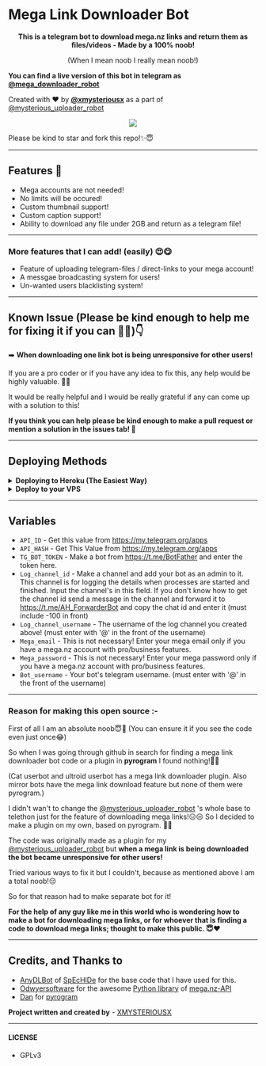 # Mega Link Downloader Bot
<p align="center"><b>This is a telegram bot to download mega.nz links and return them as files/videos - Made by a 100% noob!</b></p>

<p align="center">(When I mean noob I really mean noob!)</p>

<b>You can find a live version of this bot in telegram as [@mega_downloader_robot](https://t.me/mega_downloader_robot)</b>

Created with ❤️ by <b>[@xmysteriousx](https://t.me/xmysteriousx)</b> as a part of [@mysterious_uploader_robot](https://t.me/mysterious_uploader_robot)

<p align="center"><a href="https://t.me/rezoth_tm"><img src="https://img.shields.io/badge/Telegram-Join%20Telegram%20Group-blue.svg?logo=telegram"></a></p>

Please be kind to star and fork this repo!✨😇
<br>

---

## Features 💫
 - Mega accounts are not needed!
 - No limits will be occured!
 - Custom thumbnail support!
 - Custom caption support!
 - Ability to download any file under 2GB and return as a telegram file!

---

### More features that I can add! (easily) 😍😋
- Feature of uploading telegram-files / direct-links to your mega account!
- A messgae broadcasting system for users!
- Un-wanted users blacklisting system!

---

## Known Issue (Please be kind enough to help me for fixing it if you can 🥺🙏)👇

➡️ <b>When downloading one link bot is being unresponsive for other users!</b>

If you are a pro coder or if you have any idea to fix this, any help would be highly valuable. 🥺🙏

It would be really helpful and I would be really grateful if any can come up with a solution to this!

<b>If you think you can help please be kind enough to make a pull request or mention a solution in the issues tab! 🙏</b>

---

## Deploying Methods

<details>
  <summary><b>Deploying to Heroku (The Easiest Way)</b></summary>

<br>

- Choose Europe as server location when deploying. (Beacuse downloadings will be fast!).
- Examples of needed bot variables are mentioned below in this readme!

<br>
  
[![Deploy](https://www.herokucdn.com/deploy/button.svg)](https://heroku.com/deploy?template=https://github.com/XMYSTERlOUSX/mega-link-downloader-bot)
</details>

<details>
  <summary><b>Deploy to your VPS</b></summary>

<br>

**Make a vps (Recommended - Ubuntu 20.04 (LTS) x64) and log in to it.**
- Then execute the below commands. 👇
```sh  
sudo apt update
```
```sh  
sudo apt upgrade
```
```sh  
apt-get update
```
```sh  
apt-get install tmux
```
```sh  
tmux
```
**Now there are two methods to go further!**
- Method 1
  
  - Fork my repo. In the repo go inside to the `sample_config.py` and copy all the code in it. In your forked repo, create a file named `config.py` and paste the whole code in it. 
  - Then edit the values in it with your values! (Inside your `config.py` file you will see the examples of how to edit the fields.)
  - Then execute the below commands. 👇

```sh  
git clone You_forked_repo_url
```
```sh  
apt install python3-pip
```
```sh  
apt install ffmpeg
```
```sh  
cd mega-link-downloader-bot
```
```sh  
pip3 install -r requirements.txt
```
```sh  
python3 bot.py
```
Now If you did everything correctly bot will be running successfully! 🥳

- Method 2

  - Execute the below commands. 👇

```sh  
git clone https://github.com/XMYSTERlOUSX/mega-link-downloader-bot
```
```sh  
apt install python3-pip
```
```sh  
apt install ffmpeg
```
```sh  
cd mega-link-downloader-bot
```
```sh  
pip3 install -r requirements.txt
```
```sh  
cp sample_config.py config.py
```
```sh  
nano config.py
```
  - Now you will be inside the `config.py` file.
  - Then edit the values in it with your values! (Inside your `config.py` file you will see the examples of how to edit the fields.)
  - (For pasting letters, copy any value you want and take the curser to the place you want by arrow keys and right click the mouse! 😅)
  - After editing all with appropriate values as mentioned in the config file press Ctrl + X from your keyboard.
  - Then press y in your keyboard.
  - Then execute the below command. 👇
  
```sh  
python3 bot.py
```
Now If you did everything correctly bot will be running successfully! 🥳
</details>

---

## Variables
- `API_ID` -  Get this value from https://my.telegram.org/apps
- `API_HASH` - Get This Value from https://my.telegram.org/apps
- `TG_BOT_TOKEN` - Make a bot from https://t.me/BotFather and enter the token here.
- `Log_channel_id` - Make a channel and add your bot as an admin to it. This channel is for logging the details when processes are started and finished. Input the channel's in this field. If you don't know how to get the channel id send a message in the channel and forward it to https://t.me/AH_ForwarderBot and copy the chat id and enter it  (must include -100 in front)
- `Log_channel_username` - The username of the log channel you created above! (must enter with '@' in the front of the username)
- `Mega_email` - This is not necessary! Enter your mega email only if you have a mega.nz account with pro/business features.
- `Mega_password` - This is not necessary! Enter your mega password only if you have a mega.nz account with pro/business features.
- `Bot_username` - Your bot's telegram username. (must enter with '@' in the front of the username)

---

### Reason for making this open source :-

First of all I am an absolute noob😇🥺 (You can ensure it if you see the code even just once😂)

So when I was going through github in search for finding a mega link downloader bot code or a plugin in <b>pyrogram</b> I found nothing!🥺😞

(Cat userbot and ultroid userbot has a mega link downloader plugin. Also mirror bots have the mega link download feature but none of them were pyrogram.)

I didn't wan't to change the [@mysterious_uploader_robot](https://t.me/mysterious_uploader_robot) 's whole base to telethon just for the feature of downloading mega links!😑😒 So I decided to make a plugin on my own, based on pyrogram. 🤷‍♀️

The code was originally made as a plugin for my [@mysterious_uploader_robot](https://t.me/mysterious_uploader_robot) but <b>when a mega link is being downloaded the bot became unresponsive for other users!</b>

Tried various ways to fix it but I couldn't, because as mentioned above I am a total noob!😔

So for that reason had to make separate bot for it!

<b>For the help of any guy like me in this world who is wondering how to make a bot for downloading mega links, or for whoever that is finding a code to download mega links; thought to make this public. 😇❤️</b>

---

## Credits, and Thanks to

* [AnyDLBot](https://github.com/SpEcHiDe/AnyDLBot) of [SpEcHlDe](https://telegram.dog/ThankTelegram) for the base code that I have used for this.
* [Odwyersoftware](https://github.com/odwyersoftware) for the awesome [Python library](https://github.com/odwyersoftware/mega.py) of [mega.nz-API](https://mega.nz/API)
* [Dan](https://github.com/delivrance) for [pyrogram](https://github.com/Pyrogram)

<b>Project written and created by</b> - [XMYSTERIOUSX](https://github.com/XMYSTERlOUSX)

---

#### LICENSE
- GPLv3
